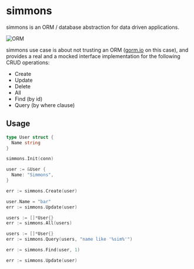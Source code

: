 # simmons

simmons is an ORM / database abstraction for data driven applications.

![ORM](https://i.imgur.com/HilP6Tp.png)

simmons use case is about not trusting an ORM ([gorm.io](http://gorm.io) on this case), and provides a real and a mocked interface implementation for the following CRUD operations:

- Create
- Update
- Delete
- All
- Find (by id)
- Query (by where clause)

## Usage

```go
type User struct {
  Name string
}

simmons.Init(conn)

user := &User {
  Name: "Simmons",
}

err := simmons.Create(user)

user.Name = "bar"
err := simmons.Update(user)

users := []*User{}
err := simmons.All(users)

users := []*User{}
err := simmons.Query(users, "name like '%sim%'")

err := simmons.Find(user, 1)

err := simmons.Update(user)
``` 
